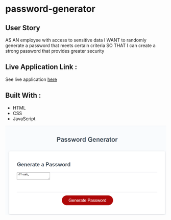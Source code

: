 # password-generator

## User Story

AS AN employee with access to sensitive data
I WANT to randomly generate a password that meets certain criteria
SO THAT I can create a strong password that provides greater security

## Live Application Link :
See live application [here]()

## Built With : 
- HTML
- CSS
- JavaScript 

![alt text](1.png)